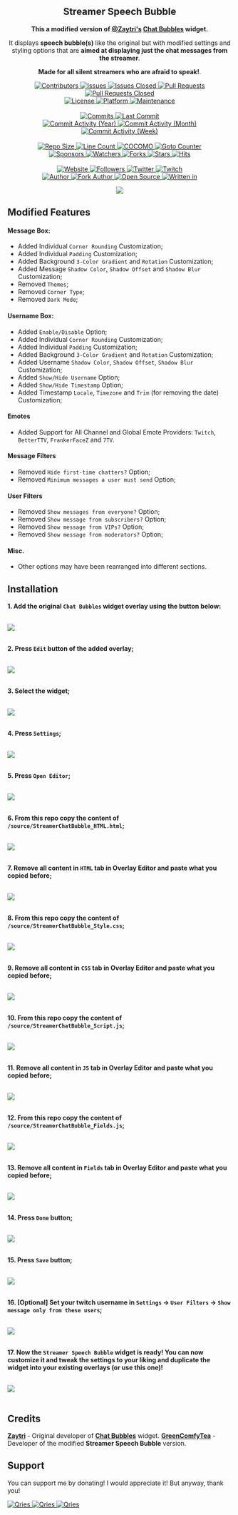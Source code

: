 

<p align="center">
	<h2 align="center">
		<b>Streamer Speech Bubble</b>
	</h2>
	<p align="center">
		<b>This a modified version of <a href="https://zaytri.com/">@Zaytri's</a> <a href="https://github.com/Zaytri/stream-elements-widgets">Chat Bubbles</a> widget.</b>
	</p>
	<p align="center">
		It displays <b>speech bubble(s)</b> like the original but with modified settings and styling options that are <b>aimed at displaying just the chat messages from the streamer</b>.
	</p>
	<p align="center">
		<b>Made for all silent streamers who are afraid to speak!</b>.
	</p>
</p>

<p align="center">
	<a href="https://github.com/GreenComfyTea/Streamer-Speech-Bubble/graphs/contributors">
		<img alt="Contributors" src="https://custom-icon-badges.demolab.com/github/contributors/greencomfytea/Streamer-Speech-Bubble?logo=person-add" />
	</a>
	<a href="https://github.com/GreenComfyTea/Streamer-Speech-Bubble/issues">
		<img alt="Issues" src="https://custom-icon-badges.demolab.com/github/issues/greencomfytea/Streamer-Speech-Bubble?logo=issue-opened" />
	</a>
	<a href="https://github.com/GreenComfyTea/Streamer-Speech-Bubble/issues">
		<img alt="Issues Closed" src="https://custom-icon-badges.demolab.com/github/issues-closed/greencomfytea/Streamer-Speech-Bubble?logo=issue-closed" />
	</a>
	<a href="https://github.com/GreenComfyTea/Streamer-Speech-Bubble/pulls">
		<img alt="Pull Requests" src="https://custom-icon-badges.demolab.com/github/issues-pr/greencomfytea/Streamer-Speech-Bubble?logo=git-pull-request" />
	</a>
	<a href="https://github.com/GreenComfyTea/Streamer-Speech-Bubble/pulls">
		<img alt="Pull Requests Closed" src="https://custom-icon-badges.demolab.com/github/issues-pr-closed/greencomfytea/Streamer-Speech-Bubble?logo=git-pull-request-closed" />
	</a>
	<br>
	<a href="">
		<img alt="License" src="https://custom-icon-badges.demolab.com/github/license/greencomfytea/Streamer-Speech-Bubble?logo=law" />
	</a>
	<a href="https://streamelements.com">
		<img alt="Platform" src="https://custom-icon-badges.demolab.com/badge/platform-StreamElements-blue?logo=device-desktop" />
	</a>
	<a href="">
		<img alt="Maintenance" src="https://custom-icon-badges.demolab.com/maintenance/yes/2023?logo=tools" />
	</a>
	<br>
	<br>
	<a href="https://github.com/GreenComfyTea/Streamer-Speech-Bubble/commits/main">
		<img alt="Commits" src="https://custom-icon-badges.demolab.com/github/commit-activity/t/greencomfytea/Streamer-Speech-Bubble?logo=git-commit" />
	</a>
	<a href="https://github.com/GreenComfyTea/Streamer-Speech-Bubble/commits/main">
		<img alt="Last Commit" src="https://custom-icon-badges.demolab.com/github/last-commit/greencomfytea/Streamer-Speech-Bubble?logo=git-commit" />
	</a>
	<br>
	<a href="https://github.com/GreenComfyTea/Streamer-Speech-Bubble/graphs/commit-activity">
		<img alt="Commit Activity (Year)" src="https://custom-icon-badges.demolab.com/github/commit-activity/y/greencomfytea/Streamer-Speech-Bubble?logo=pulse" />
	</a>
	<a href="https://github.com/GreenComfyTea/Streamer-Speech-Bubble/graphs/commit-activity">
		<img alt="Commit Activity (Month)" src="https://custom-icon-badges.demolab.com/github/commit-activity/m/greencomfytea/Streamer-Speech-Bubble?logo=pulse" />
	</a>
	<a href="https://github.com/GreenComfyTea/Streamer-Speech-Bubble/graphs/commit-activity">
		<img alt="Commit Activity (Week)" src="https://custom-icon-badges.demolab.com/github/commit-activity/w/greencomfytea/Streamer-Speech-Bubble?logo=pulse" />
	</a>
	<br>
	<br>
	<a href="">
		<img alt="Repo Size" src="https://custom-icon-badges.demolab.com/github/repo-size/greencomfytea/Streamer-Speech-Bubble?logo=database" />
	</a>
	<a href="">
		<img alt="Line Count" src="https://sloc.xyz/github/greencomfytea/Streamer-Speech-Bubble" />
	</a>
	<a href="">
		<img alt="COCOMO" src="https://sloc.xyz/github/greencomfytea/Streamer-Speech-Bubble/?category=cocomo" />
	</a>
	<a href="">
		<img alt="Goto Counter" src="https://custom-icon-badges.demolab.com/github/search/greencomfytea/Streamer-Speech-Bubble/goto?logo=git-compare" />
	</a>
	<br>
	<a href="https://github.com/sponsors/greencomfytea">
		<img alt="Sponsors" src="https://custom-icon-badges.demolab.com/github/sponsors/greencomfytea?logo=heart" />
	</a>
	<a href="https://github.com/GreenComfyTea/Streamer-Speech-Bubble/watchers">
		<img alt="Watchers" src="https://custom-icon-badges.demolab.com/github/watchers/greencomfytea/Streamer-Speech-Bubble?logo=eye" />
	</a>
	<a href="https://github.com/GreenComfyTea/Streamer-Speech-Bubble/forks">
		<img alt="Forks" src="https://custom-icon-badges.demolab.com/github/forks/greencomfytea/Streamer-Speech-Bubble?logo=repo-forked" />
	</a>
	<a href="https://github.com/GreenComfyTea/Streamer-Speech-Bubble/stargazers">
		<img alt="Stars" src="https://custom-icon-badges.demolab.com/github/stars/greencomfytea/Streamer-Speech-Bubble?logo=star" />
	</a>
	<a href="https://github.com/GreenComfyTea/Streamer-Speech-Bubble/graphs/traffic">
		<img alt="Hits" src="https://custom-icon-badges.demolab.com/endpoint?url=https://hits.dwyl.com/greencomfytea/Streamer-Speech-Bubble.json?color=blue&logo=eye" />
	</a>
	<br>
	<br>
	<a href="https://streamelements.com">
		<img alt="Website" src="https://custom-icon-badges.demolab.com/website?down_color=red&down_message=down&up_color=brightgreen&up_message=up&logo=link&url=https://www.nexusmods.com/monsterhunterrise/mods/50" />
	</a>
	<a href="https://github.com/greencomfytea?tab=followers">
		<img alt="Followers" src="https://custom-icon-badges.demolab.com/github/followers/greencomfytea?logo=people" />
	</a>
	<a href="https://twitter.com/greencomfytea">
		<img alt="Twitter" src="https://img.shields.io/twitter/follow/greencomfytea?logo=twitter" />
	</a>
	<a href="https://www.twitch.tv/greencomfytea">
		<img alt="Twitch" src="https://img.shields.io/twitch/status/greencomfytea?logo=twitch" />
	</a>
	<br>
	<a href="https://github.com/zaytri">
		<img alt="Author" src="https://custom-icon-badges.demolab.com/badge/author-Zaytri-047857?logo=person" />
	</a>
	<a href="https://github.com/greencomfytea">
		<img alt="Fork Author" src="https://custom-icon-badges.demolab.com/badge/fork%20author-GreenComfyTea-green?logo=person" />
	</a>
	<a href="https://github.com/topics/open-source">
		<img alt="Open Source" src="https://img.shields.io/badge/open%20source-%3F-yellow?logo=openvpn" />
	</a>
	<a href="https://www.javascript.com">
		<img alt="Written in" src="https://custom-icon-badges.demolab.com/badge/written in-html | css | js-f1e05a?logo=terminal" />
	</a>
</p>

<p align="center">
    <img src="/assets/preview.png" />
</p>

## Modified Features

#### Message Box:
 - Added Individual `Corner Rounding` Customization;
 - Added Individual `Padding` Customization;
 - Added Background `3-Color Gradient` and `Rotation` Customization;
 - Added Message `Shadow Color`, `Shadow Offset` and `Shadow Blur` Customization;
 - Removed `Themes`;
 - Removed `Corner Type`;
 - Removed `Dark Mode`;

#### Username Box:
 - Added `Enable/Disable` Option;
 - Added Individual `Corner Rounding` Customization;
 - Added Individual `Padding` Customization;
 - Added Background `3-Color Gradient` and `Rotation` Customization;
 - Added Username `Shadow Color`, `Shadow Offset`,  `Shadow Blur` Customization;
 - Added `Show/Hide Username` Option;
 - Added `Show/Hide Timestamp` Option;
 - Added Timestamp `Locale`, `Timezone` and `Trim` (for removing the date) Customization;
 
#### Emotes
 - Added Support for All Channel and Global Emote Providers: `Twitch`, `BetterTTV`, `FrankerFaceZ` and `7TV`.

#### Message Filters
 - Removed `Hide first-time chatters?` Option;
 - Removed `Minimum messages a user must send` Option;

#### User Filters
 - Removed `Show messages from everyone?` Option;
 - Removed `Show message from subscribers?` Option;
 - Removed `Show message from VIPs?` Option;
 - Removed `Show message from moderators?` Option;

#### Misc.
 - Other options may have been rearranged into different sections.

## Installation

**1. Add the original `Chat Bubbles` widget overlay using the button below:**

<br>
<a href="https://streamelements.com/dashboard/overlays/share/60d90ef30fcb3e75ea529f37">
  <img src="/assets/installation-01.png" />
</a>
<br>
<br>

**2. Press `Edit` button of the added overlay;**

<br>
<a href="https://streamelements.com/dashboard/overlays/share/60d90ef30fcb3e75ea529f37">
  <img src="/assets/installation-02.png" />
</a>
<br>
<br>

**3. Select the widget;**

<br>
<a href="https://streamelements.com/dashboard/overlays/share/60d90ef30fcb3e75ea529f37">
  <img src="/assets/installation-03.png" />
</a>
<br>
<br>

**4. Press `Settings`;**

<br>
<a href="https://streamelements.com/dashboard/overlays/share/60d90ef30fcb3e75ea529f37">
  <img src="/assets/installation-04.png" />
</a>
<br>
<br>

**5. Press `Open Editor`;**

<br>
<a href="https://streamelements.com/dashboard/overlays/share/60d90ef30fcb3e75ea529f37">
  <img src="/assets/installation-05.png" />
</a>
<br>
<br>

**6. From this repo copy the content of `/source/StreamerChatBubble_HTML.html`;**

<br>
<a href="https://streamelements.com/dashboard/overlays/share/60d90ef30fcb3e75ea529f37">
  <img src="/assets/installation-06.png" />
</a>
<br>
<br>

**7. Remove all content in `HTML` tab in Overlay Editor and paste what you copied before;**

<br>
<a href="https://streamelements.com/dashboard/overlays/share/60d90ef30fcb3e75ea529f37">
  <img src="/assets/installation-07.png" />
</a>
<br>
<br>

**8. From this repo copy the content of `/source/StreamerChatBubble_Style.css`;**

<br>
<a href="https://streamelements.com/dashboard/overlays/share/60d90ef30fcb3e75ea529f37">
  <img src="/assets/installation-08.png" />
</a>
<br>
<br>

**9. Remove all content in `CSS` tab in Overlay Editor and paste what you copied before;**

<br>
<a href="https://streamelements.com/dashboard/overlays/share/60d90ef30fcb3e75ea529f37">
  <img src="/assets/installation-09.png" />
</a>
<br>
<br>

**10. From this repo copy the content of `/source/StreamerChatBubble_Script.js`;**

<br>
<a href="https://streamelements.com/dashboard/overlays/share/60d90ef30fcb3e75ea529f37">
  <img src="/assets/installation-10.png" />
</a>
<br>
<br>

**11. Remove all content in `JS` tab in Overlay Editor and paste what you copied before;**

<br>
<a href="https://streamelements.com/dashboard/overlays/share/60d90ef30fcb3e75ea529f37">
  <img src="/assets/installation-11.png" />
</a>
<br>
<br>

**12. From this repo copy the content of `/source/StreamerChatBubble_Fields.js`;**

<br>
<a href="https://streamelements.com/dashboard/overlays/share/60d90ef30fcb3e75ea529f37">
  <img src="/assets/installation-12.png" />
</a>
<br>
<br>

**13. Remove all content in `Fields` tab in Overlay Editor and paste what you copied before;**

<br>
<a href="https://streamelements.com/dashboard/overlays/share/60d90ef30fcb3e75ea529f37">
  <img src="/assets/installation-13.png" />
</a>
<br>
<br>

**14. Press `Done` button;**

<br>
<a href="https://streamelements.com/dashboard/overlays/share/60d90ef30fcb3e75ea529f37">
  <img src="/assets/installation-14.png" />
</a>
<br>
<br>

**15. Press `Save` button;**

<br>
<a href="https://streamelements.com/dashboard/overlays/share/60d90ef30fcb3e75ea529f37">
  <img src="/assets/installation-15.png" />
</a>
<br>
<br>

**16. [Optional] Set your twitch username in `Settings` -> `User Filters` -> `Show message only from these users`;**

<br>
<a href="https://streamelements.com/dashboard/overlays/share/60d90ef30fcb3e75ea529f37">
  <img src="/assets/installation-16.png" />
</a>
<br>
<br>

**17. Now the `Streamer Speech Bubble` widget is ready! You can now customize it and tweak the settings to your liking and duplicate the widget into your existing overlays (or use this one)!**

<br>
<a href="https://streamelements.com/dashboard/overlays/share/60d90ef30fcb3e75ea529f37">
  <img src="/assets/installation-17.png" />
</a>
<br>
<br>

## Credits
**[Zaytri](https://github.com/Zaytri)** - Original developer of  **[Chat Bubbles](https://github.com/Zaytri/stream-elements-widgets)** widget.
**[GreenComfyTea](https://github.com/GreenComfyTea)** - Developer of the modified **Streamer Speech Bubble** version.

## Support

You can support me by donating! I would appreciate it! But anyway, thank you!

<a href="https://streamelements.com/greencomfytea/tip">
  <img alt="Qries" src="https://panels.twitch.tv/panel-48897356-image-c6155d48-b689-4240-875c-f3141355cb56">
</a>
<a href="https://ko-fi.com/greencomfytea">
  <img alt="Qries" src="https://panels.twitch.tv/panel-48897356-image-c2fcf835-87e4-408e-81e8-790789c7acbc">
</a>

<a href="https://ko-fi.com/zaytri">
  <img alt="Qries" src="assets/zaytri-ko-fi.png">
</a>
